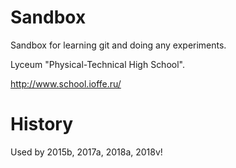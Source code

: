 Sandbox
=======

Sandbox for learning git and doing any experiments.

Lyceum "Physical-Technical High School".

http://www.school.ioffe.ru/


History
=======

Used by 2015b, 2017a, 2018a, 2018v!
